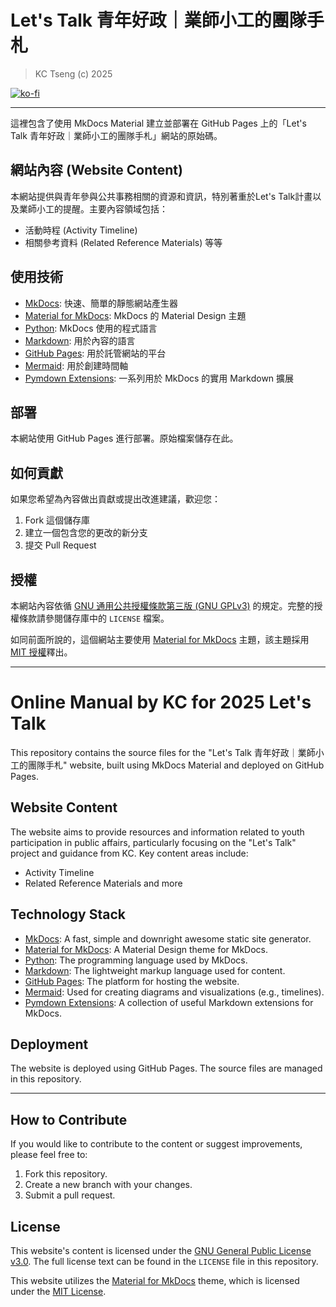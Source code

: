 
# Let's Talk 青年好政｜業師小工的團隊手札 

> KC Tseng (c) 2025

[![ko-fi](https://ko-fi.com/img/githubbutton_sm.svg)](https://ko-fi.com/C0C3ODORW)

---
 

這裡包含了使用 MkDocs Material 建立並部署在 GitHub Pages 上的「Let's Talk 青年好政｜業師小工的團隊手札」網站的原始碼。

## 網站內容 (Website Content)

本網站提供與青年參與公共事務相關的資源和資訊，特別著重於Let's Talk計畫以及業師小工的提醒。主要內容領域包括：

* 活動時程 (Activity Timeline)
* 相關參考資料 (Related Reference Materials)
  等等 

## 使用技術

* [MkDocs](https://www.mkdocs.org/): 快速、簡單的靜態網站產生器
* [Material for MkDocs](https://squidfunk.github.io/mkdocs-material/): MkDocs 的 Material Design 主題
* [Python](https://www.python.org/): MkDocs 使用的程式語言
* [Markdown](https://www.markdownguide.org/): 用於內容的語言
* [GitHub Pages](https://pages.github.com/): 用於託管網站的平台
* [Mermaid](https://mermaid.js.org/): 用於創建時間軸
* [Pymdown Extensions](https://facelessuser.github.io/pymdown-extensions/): 一系列用於 MkDocs 的實用 Markdown 擴展

## 部署 

本網站使用 GitHub Pages 進行部署。原始檔案儲存在此。

## 如何貢獻 


如果您希望為內容做出貢獻或提出改進建議，歡迎您：

1.  Fork 這個儲存庫
2.  建立一個包含您的更改的新分支
3.  提交 Pull Request

## 授權 

本網站內容依循 [GNU 通用公共授權條款第三版 (GNU GPLv3)](https://www.gnu.org/licenses/gpl-3.0.zh-tw.html) 的規定。完整的授權條款請參閱儲存庫中的 `LICENSE` 檔案。

如同前面所說的，這個網站主要使用 [Material for MkDocs](https://squidfunk.github.io/mkdocs-material/) 主題，該主題採用 [MIT 授權](https://github.com/squidfunk/mkdocs-material/blob/master/LICENSE)釋出。




---

# Online Manual by KC for 2025 Let's Talk

This repository contains the source files for the "Let's Talk 青年好政｜業師小工的團隊手札" website, built using MkDocs Material and deployed on GitHub Pages.

## Website Content

The website aims to provide resources and information related to youth participation in public affairs, particularly focusing on the "Let's Talk" project and guidance from KC. Key content areas include:
* Activity Timeline
* Related Reference Materials
and more


## Technology Stack
* [MkDocs](https://www.mkdocs.org/): A fast, simple and downright awesome static site generator. 
* [Material for MkDocs](https://squidfunk.github.io/mkdocs-material/): A Material Design theme for MkDocs.
* [Python](https://www.python.org/): The programming language used by MkDocs.
* [Markdown](https://www.markdownguide.org/): The lightweight markup language used for content. 
* [GitHub Pages](https://pages.github.com/): The platform for hosting the website.
* [Mermaid](https://mermaid.js.org/): Used for creating diagrams and visualizations (e.g., timelines). 
* [Pymdown Extensions](https://facelessuser.github.io/pymdown-extensions/): A collection of useful Markdown extensions for MkDocs.

## Deployment

The website is deployed using GitHub Pages. The source files are managed in this repository.

---

## How to Contribute
If you would like to contribute to the content or suggest improvements, please feel free to:
1.  Fork this repository.
2.  Create a new branch with your changes. 
3.  Submit a pull request.

## License
This website's content is licensed under the [GNU General Public License v3.0](https://www.gnu.org/licenses/gpl-3.0.en.html). The full license text can be found in the `LICENSE` file in this repository.

This website utilizes the [Material for MkDocs](https://squidfunk.github.io/mkdocs-material/) theme, which is licensed under the [MIT License](https://github.com/squidfunk/mkdocs-material/blob/master/LICENSE).
